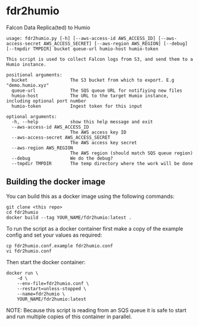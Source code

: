 # fdr2humio
Falcon Data Replica(ted) to Humio

```
usage: fdr2humio.py [-h] [--aws-access-id AWS_ACCESS_ID] [--aws-access-secret AWS_ACCESS_SECRET] [--aws-region AWS_REGION] [--debug] [--tmpdir TMPDIR] bucket queue-url humio-host humio-token

This script is used to collect Falcon logs from S3, and send them to a Humio instance.

positional arguments:
  bucket                The S3 bucket from which to export. E.g "demo.humio.xyz"
  queue-url             The SQS queue URL for notifiying new files
  humio-host            The URL to the target Humio instance, including optional port number
  humio-token           Ingest token for this input

optional arguments:
  -h, --help            show this help message and exit
  --aws-access-id AWS_ACCESS_ID
                        The AWS access key ID
  --aws-access-secret AWS_ACCESS_SECRET
                        The AWS access key secret
  --aws-region AWS_REGION
                        The AWS region (should match SQS queue region)
  --debug               We do the debug?
  --tmpdir TMPDIR       The temp directory where the work will be done
```

## Building the docker image

You can build this as a docker image using the following commands:

```
git clone <this repo>
cd fdr2humio
docker build --tag YOUR_NAME/fdr2humio:latest .
```

To run the script as a docker container first make a copy of the example config and set your values as required:

```
cp fdr2humio.conf.example fdr2humio.conf
vi fdr2humio.conf
```

Then start the docker container:

```
docker run \
    -d \
    --env-file=fdr2humio.conf \
    --restart=unless-stopped \
    --name=fdr2humio \
    YOUR_NAME/fdr2humio:latest
```

NOTE: Because this script is reading from an SQS queue it is safe to start and run multiple copies of this container in parallel.

